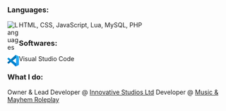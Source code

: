 ### Languages:
<img align="left" alt="Languages" width="26px" src="https://static.thenounproject.com/png/3040228-200.png">HTML, CSS, JavaScript, Lua, MySQL, PHP</img>
<br>
### Softwares:
<img align="left" href="https://visualstudio.microsoft.com/" alt="Visual Studio Code" width="26px" src="https://raw.githubusercontent.com/github/explore/80688e429a7d4ef2fca1e82350fe8e3517d3494d/topics/visual-studio-code/visual-studio-code.png">Visual Studio Code</img>
<br>

### What I do:
Owner & Lead Developer @ [Innovative Studios Ltd](https://github.com/Innovative-Studios)
Developer @ [Music & Mayhem Roleplay](https://discord.gg/mnmrp) 
